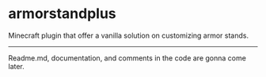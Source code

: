 # armorstandplus
Minecraft plugin that offer a vanilla solution on customizing armor stands.

----

Readme.md, documentation, and comments in the code are gonna come later.
